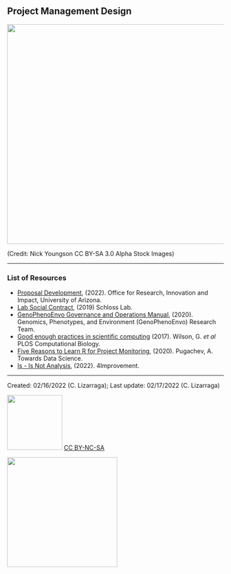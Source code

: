 ## Project Management Design

<img src="https://www.picpedia.org/handwriting/images/project-management.jpg" width="512">

(Credit: Nick Youngson CC BY-SA 3.0 Alpha Stock Images)


***

### List of Resources

* [Proposal Development](https://research.arizona.edu/development/proposal-development), (2022). Office for Research, Innovation and Impact, University of Arizona.
*  [Lab Social Contract](https://www.schlosslab.org/lab_business/social_contract.html), (2019) Schloss Lab.
* [GenoPhenoEnvo Governance and Operations Manual](https://zenodo.org/record/3839120#.Yg3rOS-B2qB), (2020). Genomics, Phenotypes, and Environment (GenoPhenoEnvo) Research Team.
* [Good enough practices in scientific computing](https://journals.plos.org/ploscompbiol/article?id=10.1371/journal.pcbi.1005510) (2017). Wilson, G. _et al_ PLOS Computational Biology.
* [Five Reasons to Learn R for Project Monitoring](https://towardsdatascience.com/five-reasons-to-learn-r-for-project-monitoring-95991e3efb55), (2020). Pugachev, A. Towards Data Science.
* [Is - Is Not Analysis](https://4improvement.one/knowledge/tools-techniques/25-problem-analysis-tool/57-is-–-is-not), (2022). 4Improvement.


***

Created: 02/16/2022 (C. Lizarraga);
Last update: 02/17/2022 (C. Lizarraga)

<img src="https://mirrors.creativecommons.org/presskit/buttons/88x31/png/by-nc-sa.png" width="128">  [CC BY-NC-SA](https://creativecommons.org/licenses/by-nc-sa/4.0/)

<img src="https://datascience.arizona.edu/sites/default/files/footer-logo.png" width="256">
